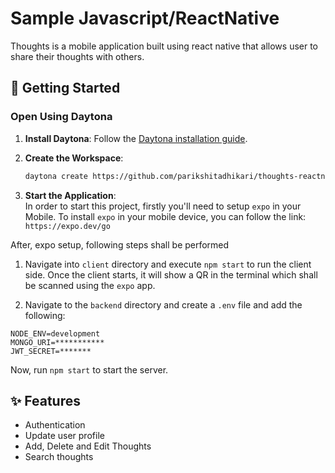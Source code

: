 # Sample Javascript/ReactNative

Thoughts is a mobile application built using react native that allows user to share their thoughts with others.

## 🚀 Getting Started  

### Open Using Daytona  

1. **Install Daytona**: Follow the [Daytona installation guide](https://www.daytona.io/docs/installation/installation/).  

2. **Create the Workspace**:  
   ```bash  
   daytona create https://github.com/parikshitadhikari/thoughts-reactnative-daytona.git 
   ```  

3. **Start the Application**:  
In order to start this project, firstly you'll need to setup `expo` in your Mobile. To install `expo` in your mobile device, you can follow the link: `https://expo.dev/go`

After, expo setup, following steps shall be performed

1. Navigate into `client` directory and execute `npm start` to run the client side. Once the client starts, it will show a QR in the terminal which shall be scanned using the `expo` app.

2. Navigate to the `backend` directory and create a `.env` file and add the following:
```
NODE_ENV=development
MONGO_URI=*********** 
JWT_SECRET=*******
```
Now, run `npm start` to start the server.

## ✨ Features  
- Authentication
- Update user profile
- Add, Delete and Edit Thoughts
- Search thoughts